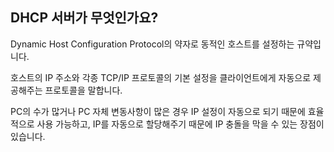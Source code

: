 ## DHCP 서버가 무엇인가요?

Dynamic Host Configuration Protocol의 약자로 동적인 호스트를 설정하는 규약입니다.

호스트의 IP 주소와 각종 TCP/IP 프로토콜의 기본 설정을 클라이언트에게 자동으로 제공해주는 프로토콜을 말합니다.

PC의 수가 많거나 PC 자체 변동사항이 많은 경우 IP 설정이 자동으로 되기 때문에 효율적으로 사용 가능하고, IP를 자동으로 할당해주기 때문에 IP 충돌을 막을 수 있는 장점이 있습니다.





